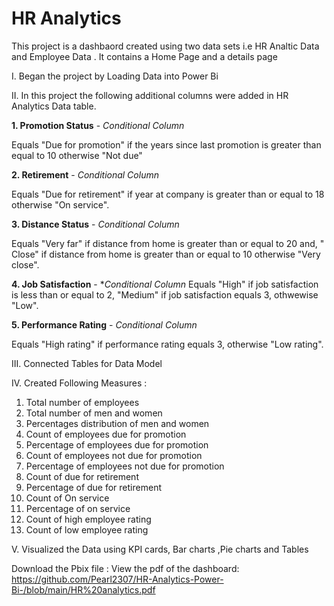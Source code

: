 
# HR Analytics 

This project is a dashbaord created using two data sets i.e HR Analtic Data and Employee Data . It contains a Home Page and a details page 

I. Began the project by Loading Data into Power Bi 


II. In this project the following additional columns were added in HR Analytics Data table.
 
 **1. Promotion Status** - *Conditional Column*
 
Equals "Due for promotion" if the years since last promotion is greater than equal to 10 otherwise "Not due"

 **2. Retirement** - *Conditional Column*

Equals "Due for retirement" if year at company is greater than or equal to 18 otherwise "On service".

 **3. Distance Status** - *Conditional Column*
 
 Equals "Very far" if distance from home is greater than or equal to 20 and, " Close" if distance from home is greater than or equal to 10 otherwise "Very close".

 **4. Job Satisfaction** - **Conditional Column*
 Equals "High" if job satisfaction is less than or equal to 2, "Medium" if job satisfaction equals 3, othwewise "Low".

 **5. Performance Rating** - *Conditional Column*

Equals "High rating" if performance rating equals 3, otherwise "Low rating".

 III. Connected Tables for Data Model

 IV. Created Following Measures :

1. Total number of employees
2. Total number of men and women
3. Percentages distribution of men and women
4. Count of employees due for promotion
5. Percentage of employees due for promotion
6. Count of employees not due for promotion
7. Percentage of employees not due for promotion
8. Count of due for retirement
9. Percentage of due for retirement
10. Count of On service
11. Percentage of on service
12. Count of high employee rating
13. Count of low employee rating

V. Visualized the Data using KPI cards, Bar charts ,Pie charts and Tables 

Download the Pbix file :
View the pdf of the dashboard: https://github.com/Pearl2307/HR-Analytics-Power-Bi-/blob/main/HR%20analytics.pdf


